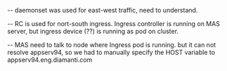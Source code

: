 -- daemonset was used for east-west traffic, need to understand.

-- RC is used for nort-south ingress. Ingress controller is running on MAS server, but ingress device (??) is running as pod on cluster.

-- MAS need to talk to node where Ingress pod is running. but it can not resolve appserv94, so we had to manually specify the HOST variable to appserv94.eng.diamanti.com